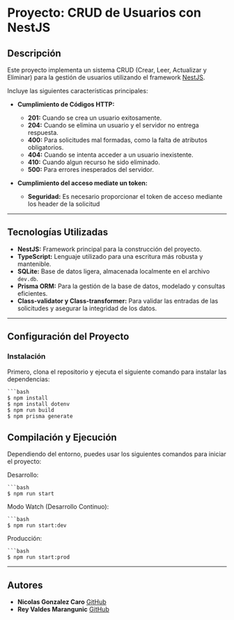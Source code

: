 # Proyecto: CRUD de Usuarios con NestJS

## Descripción
Este proyecto implementa un sistema CRUD (Crear, Leer, Actualizar y Eliminar) para la gestión de usuarios utilizando el framework [NestJS](https://github.com/nestjs/nest). 

Incluye las siguientes características principales:

- **Cumplimiento de Códigos HTTP:**
  - **201:** Cuando se crea un usuario exitosamente.
  - **204:** Cuando se elimina un usuario y el servidor no entrega respuesta.
  - **400:** Para solicitudes mal formadas, como la falta de atributos obligatorios.
  - **404:** Cuando se intenta acceder a un usuario inexistente.
  - **410:** Cuando algun recurso he sido eliminado.
  - **500:** Para errores inesperados del servidor.
  
- **Cumplimiento del acceso mediate un token:**
  - **Seguridad:** Es necesario proporcionar el token de acceso mediante los header de la solicitud



---

## Tecnologías Utilizadas
- **NestJS:** Framework principal para la construcción del proyecto.
- **TypeScript:** Lenguaje utilizado para una escritura más robusta y mantenible.
- **SQLite:** Base de datos ligera, almacenada localmente en el archivo `dev.db`.
- **Prisma ORM:** Para la gestión de la base de datos, modelado y consultas eficientes.
- **Class-validator y Class-transformer:** Para validar las entradas de las solicitudes y asegurar la integridad de los datos.

---

## Configuración del Proyecto

### Instalación
Primero, clona el repositorio y ejecuta el siguiente comando para instalar las dependencias:

    ```bash
    $ npm install
    $ npm install dotenv
    $ npm run build
    $ npm prisma generate

## Compilación y Ejecución

Dependiendo del entorno, puedes usar los siguientes comandos para iniciar el proyecto:

Desarrollo: 

    ```bash 
    $ npm run start

Modo Watch (Desarrollo Continuo):

    ```bash 
    $ npm run start:dev

Producción:

    ```bash 
    $ npm run start:prod
---
## Autores

- **Nicolas Gonzalez Caro** [GitHub](https://github.com/teitonOrange)
- **Rey Valdes Marangunic** [GitHub](https://github.com/rexwar)

